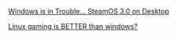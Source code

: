[Windows is in Trouble... SteamOS 3.0 on Desktop](https://youtu.be/fzBCR_C26QE)

[Linux gaming is BETTER than windows?](https://youtu.be/6T_-HMkgxt0)
